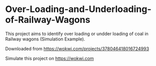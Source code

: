 # Over-Loading-and-Underloading-of-Railway-Wagons

This project aims to identify over loading or undder loading of coal in Railway wagons (Simulation Example).

Downloaded from https://wokwi.com/projects/378046418016724993

Simulate this project on https://wokwi.com
